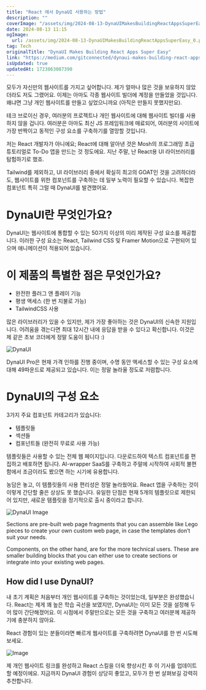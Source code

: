 ```yaml
---
title: "React 에서 DynaUI 사용하는 방법"
description: ""
coverImage: "/assets/img/2024-08-13-DynaUIMakesBuildingReactAppsSuperEasy_0.png"
date: 2024-08-13 11:15
ogImage:
  url: /assets/img/2024-08-13-DynaUIMakesBuildingReactAppsSuperEasy_0.png
tag: Tech
originalTitle: "DynaUI Makes Building React Apps Super Easy"
link: "https://medium.com/gitconnected/dynaui-makes-building-react-apps-super-easy-e49c95d0a2a4"
isUpdated: true
updatedAt: 1723863087390
---
```


모두가 자신만의 웹사이트를 가지고 싶어합니다. 제가 얼마나 많은 것을 보유하지 않았더라도 저도 그랬어요. 이제는 아마도 각종 웹사이트 빌더에 계정을 만들었을 것입니다. 왜냐면 그냥 개인 웹사이트를 만들고 싶었으니까요 (아직은 만들지 못했지만요).

테크 브로이신 경우, 여러분의 프로젝트나 개인 웹사이트에 대해 웹사이트 빌더를 사용하지 않을 겁니다. 여러분은 아마도 최신 JS 프레임워크에 매료되어, 여러분의 사이트에 가장 반짝이고 동적인 구성 요소를 구축하기를 열망할 것입니다.

저는 React 개발자가 아니에요; React에 대해 알아낸 것은 Mosh의 프로그래밍 초급 튜토리얼로 To-Do 앱을 만드는 것 정도에요. 지난 주말, 난 React용 UI 라이브러리를 탐험하기로 했죠.

Tailwind를 제외하고, UI 라이브러리 중에서 확실히 최고의 GOAT인 것을 고려하더라도, 웹사이트를 위한 컴포넌트를 구축하는 데 일부 노력이 필요할 수 있습니다. 복잡한 컴포넌트 특히 그럴 때 DynaUI를 발견했어요.

<!-- cozy-coder - 수평 -->

<ins class="adsbygoogle"
     style="display:block"
     data-ad-client="ca-pub-4877378276818686"
     data-ad-slot="1107185301"
     data-ad-format="auto"
     data-full-width-responsive="true"></ins>

<script>
     (adsbygoogle = window.adsbygoogle || []).push({});
</script>

# DynaUI란 무엇인가요?

DynaUI는 웹사이트에 통합할 수 있는 50가지 이상의 미리 제작된 구성 요소를 제공합니다. 이러한 구성 요소는 React, Tailwind CSS 및 Framer Motion으로 구현되어 있으며 애니메이션이 적용되어 있습니다.

# 이 제품의 특별한 점은 무엇인가요?

- 완전한 플러그 앤 플레이 기능
- 평생 액세스 (한 번 지불로 가능)
- TailwindCSS 사용

<!-- cozy-coder - 수평 -->

<ins class="adsbygoogle"
     style="display:block"
     data-ad-client="ca-pub-4877378276818686"
     data-ad-slot="1107185301"
     data-ad-format="auto"
     data-full-width-responsive="true"></ins>

<script>
     (adsbygoogle = window.adsbygoogle || []).push({});
</script>

많은 라이브러리가 있을 수 있지만, 제가 가장 좋아하는 것은 DynaUI의 신속한 지원입니다. 어려움을 겪는다면 최대 12시간 내에 응답을 받을 수 있다고 확신합니다. 이것은 제 같은 초보 코더에게 정말 도움이 됩니다 :)

![DynaUI](/assets/img/2024-08-13-DynaUIMakesBuildingReactAppsSuperEasy_0.png)

DynaUI Pro은 현재 가격 인하를 진행 중이며, 수명 동안 액세스할 수 있는 구성 요소에 대해 49파운드로 제공되고 있습니다. 이는 정말 놀라울 정도로 저렴합니다.

# DynaUI의 구성 요소

<!-- cozy-coder - 수평 -->

<ins class="adsbygoogle"
     style="display:block"
     data-ad-client="ca-pub-4877378276818686"
     data-ad-slot="1107185301"
     data-ad-format="auto"
     data-full-width-responsive="true"></ins>

<script>
     (adsbygoogle = window.adsbygoogle || []).push({});
</script>

3가지 주요 컴포넌트 카테고리가 있습니다:

- 템플릿들
- 섹션들
- 컴포넌트들 (완전히 무료로 사용 가능)

템플릿들은 사용할 수 있는 전체 웹 페이지입니다. 다운로드하여 텍스트 컴포넌트를 편집하고 배포하면 됩니다. AI-wrapper SaaS를 구축하고 주말에 시작하여 사회적 불편함에서 조금이라도 봤으면 하는 시기에 유용합니다.

농담은 놓고, 이 템플릿들의 사용 편리성은 정말 놀라웠어요. React 앱을 구축하는 것이 이렇게 간단할 줄은 상상도 못 했습니다. 유일한 단점은 현재 5개의 템플릿으로 제한되어 있지만, 새로운 템플릿을 정기적으로 출시 중이라고 합니다.

<!-- cozy-coder - 수평 -->

<ins class="adsbygoogle"
     style="display:block"
     data-ad-client="ca-pub-4877378276818686"
     data-ad-slot="1107185301"
     data-ad-format="auto"
     data-full-width-responsive="true"></ins>

<script>
     (adsbygoogle = window.adsbygoogle || []).push({});
</script>

![DynaUI Image](/assets/img/2024-08-13-DynaUIMakesBuildingReactAppsSuperEasy_1.png)

Sections are pre-built web page fragments that you can assemble like Lego pieces to create your own custom web page, in case the templates don’t suit your needs.

Components, on the other hand, are for the more technical users. These are smaller building blocks that you can either use to create sections or integrate into your existing web pages.

## How did I use DynaUI?

<!-- cozy-coder - 수평 -->

<ins class="adsbygoogle"
     style="display:block"
     data-ad-client="ca-pub-4877378276818686"
     data-ad-slot="1107185301"
     data-ad-format="auto"
     data-full-width-responsive="true"></ins>

<script>
     (adsbygoogle = window.adsbygoogle || []).push({});
</script>

내 초기 계획은 처음부터 개인 웹사이트를 구축하는 것이었는데, 일부분은 완성했습니다. React는 제게 꽤 높은 학습 곡선을 보였지만, DynaUI는 이미 모든 것을 설정해 두어 많이 간단해졌어요. 이 시점에서 주말만으로는 모든 것을 구축하고 여러분께 제공하기에 충분하지 않아요.

React 경험이 있는 분들이라면 빠르게 웹사이트를 구축하려면 DynaUI를 한 번 시도해 보세요.

![Image](/assets/img/2024-08-13-DynaUIMakesBuildingReactAppsSuperEasy_2.png)

제 개인 웹사이트 링크를 완성하고 React 스킬을 더욱 향상시킨 후 이 기사를 업데이트할 예정이에요. 지금까지 DynaUI 경험이 상당히 좋았고, 모두가 한 번 살펴보길 강력히 추천합니다.
